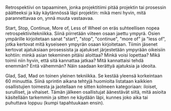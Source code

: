 Retrospektiivi on tapaaminen, jonka projektitiimi pitää projektin tai prosessin päätteeksi ja käy käytännössä läpi projektin: mikä meni hyvin, mitä parannettavaa on, ynnä muuta vastaavaa.

Start, Stop, Continue, More of, Less of Wheel on eräs suhteellisen nopea retrospektiivitekniikka. Siinä piirretään viiteen osaan jaettu ympyrä. Osien ympärille kirjoitetaan sanat "start", "stop", "continue", "more of" ja "less of", jotka kertovat mitä kyseiseen ympyrän osaan kirjoitetaan. Tiimin jäsenet kertovat ajatuksiaan prosessista ja ajatukset järjestetään ympyrään oikeisiin kohtiin: minkä asian tekeminen pitäisi aloittaa? Minkä voisi lopettaa? Mikä toimii niin hyvin, että sitä kannattaa jatkaa? Mitä kannattaisi tehdä enemmän? Entä vähemmän? Näin saadaan kerättyä ajatuksia ja ideoita.

Glad, Sad, Mad on toinen yleinen tekniikka. Se kestää yleensä korkeintaan 60 minuuttia. Siinä sprintin aikana tehtyjä huomioita listataan kaikkien osallistujien toimesta ja jaotellaan ne sitten kolmeen kategoriaan: iloiset, surulliset, ja vihaiset. Tämän jälkeen osallistujat äänestävät siitä, mitä asioita käsitellään tarkemmin ja sitten ne käydään läpi, kunnes joko aika tai puhuttava loppuu (kumpi tapahtuukaan ensin).
